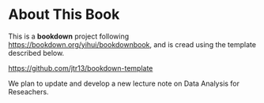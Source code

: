 # About This Book

This is a **bookdown** project following https://bookdown.org/yihui/bookdownbook, and is cread using the template described below.

https://github.com/jtr13/bookdown-template

We plan to update and develop a new lecture note on Data Analysis for Reseachers. 
